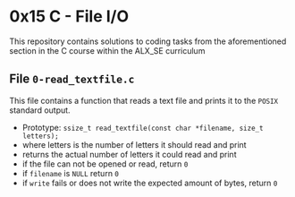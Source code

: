 # 0x15 C - File I/O
This repository contains solutions to coding tasks from the aforementioned section in the C course within the ALX_SE curriculum

## File `0-read_textfile.c`
This file contains a function that reads a text file and prints it to the `POSIX` standard output.
* Prototype: `ssize_t read_textfile(const char *filename, size_t letters);`
* where letters is the number of letters it should read and print
* returns the actual number of letters it could read and print
* if the file can not be opened or read, return `0`
* if `filename` is `NULL` return `0`
* if `write` fails or does not write the expected amount of bytes, return `0`


